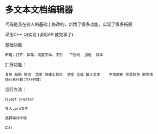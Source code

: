 # 多文本文档编辑器

代码是我在别人的基础上修改的，新增了很多功能，实现了很多拓展

采用C++ Qt实现 (调用API就完事了)

基础功能
 
    新建，打开，保存，设置字体，字形   下划线  加粗  斜体
扩展功能：

    复制 粘贴 剪切  菜单 快捷工具栏  清空 全选 插入文本    字体颜色 背景颜色 删除线 统计总行数(含行列数)   
    
运行方法：
    
    打开Qt Creator 
    
    导入.pro文件
    
    选择编译环境
    
    运行
